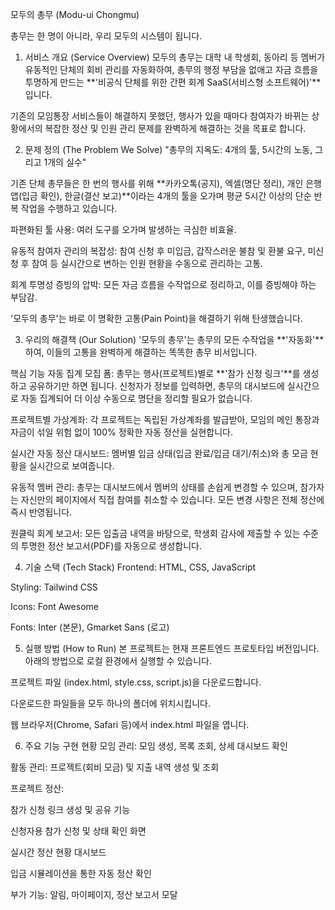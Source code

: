 모두의 총무 (Modu-ui Chongmu)

총무는 한 명이 아니라, 우리 모두의 시스템이 됩니다.

1. 서비스 개요 (Service Overview)
모두의 총무는 대학 내 학생회, 동아리 등 멤버가 유동적인 단체의 회비 관리를 자동화하여, 총무의 행정 부담을 없애고 자금 흐름을 투명하게 만드는 **'비공식 단체를 위한 간편 회계 SaaS(서비스형 소프트웨어)'**입니다.

기존의 모임통장 서비스들이 해결하지 못했던, 행사가 있을 때마다 참여자가 바뀌는 상황에서의 복잡한 정산 및 인원 관리 문제를 완벽하게 해결하는 것을 목표로 합니다.

2. 문제 정의 (The Problem We Solve)
"총무의 지옥도: 4개의 툴, 5시간의 노동, 그리고 1개의 실수"

기존 단체 총무들은 한 번의 행사를 위해 **카카오톡(공지), 엑셀(명단 정리), 개인 은행 앱(입금 확인), 한글(결산 보고)**이라는 4개의 툴을 오가며 평균 5시간 이상의 단순 반복 작업을 수행하고 있습니다.

파편화된 툴 사용: 여러 도구를 오가며 발생하는 극심한 비효율.

유동적 참여자 관리의 복잡성: 참여 신청 후 미입금, 갑작스러운 불참 및 환불 요구, 미신청 후 참여 등 실시간으로 변하는 인원 현황을 수동으로 관리하는 고통.

회계 투명성 증빙의 압박: 모든 자금 흐름을 수작업으로 정리하고, 이를 증빙해야 하는 부담감.

'모두의 총무'는 바로 이 명확한 고통(Pain Point)을 해결하기 위해 탄생했습니다.

3. 우리의 해결책 (Our Solution)
'모두의 총무'는 총무의 모든 수작업을 **'자동화'**하여, 이들의 고통을 완벽하게 해결하는 똑똑한 총무 비서입니다.

핵심 기능
자동 집계 모집 폼: 총무는 행사(프로젝트)별로 **'참가 신청 링크'**를 생성하고 공유하기만 하면 됩니다. 신청자가 정보를 입력하면, 총무의 대시보드에 실시간으로 자동 집계되어 더 이상 수동으로 명단을 정리할 필요가 없습니다.

프로젝트별 가상계좌: 각 프로젝트는 독립된 가상계좌를 발급받아, 모임의 메인 통장과 자금이 섞일 위험 없이 100% 정확한 자동 정산을 실현합니다.

실시간 자동 정산 대시보드: 멤버별 입금 상태(입금 완료/입금 대기/취소)와 총 모금 현황을 실시간으로 보여줍니다.

유동적 멤버 관리: 총무는 대시보드에서 멤버의 상태를 손쉽게 변경할 수 있으며, 참가자는 자신만의 페이지에서 직접 참여를 취소할 수 있습니다. 모든 변경 사항은 전체 정산에 즉시 반영됩니다.

원클릭 회계 보고서: 모든 입출금 내역을 바탕으로, 학생회 감사에 제출할 수 있는 수준의 투명한 정산 보고서(PDF)를 자동으로 생성합니다.

4. 기술 스택 (Tech Stack)
Frontend: HTML, CSS, JavaScript

Styling: Tailwind CSS

Icons: Font Awesome

Fonts: Inter (본문), Gmarket Sans (로고)

5. 실행 방법 (How to Run)
본 프로젝트는 현재 프론트엔드 프로토타입 버전입니다. 아래의 방법으로 로컬 환경에서 실행할 수 있습니다.

프로젝트 파일 (index.html, style.css, script.js)을 다운로드합니다.

다운로드한 파일들을 모두 하나의 폴더에 위치시킵니다.

웹 브라우저(Chrome, Safari 등)에서 index.html 파일을 엽니다.

6. 주요 기능 구현 현황
모임 관리: 모임 생성, 목록 조회, 상세 대시보드 확인

활동 관리: 프로젝트(회비 모금) 및 지출 내역 생성 및 조회

프로젝트 정산:

참가 신청 링크 생성 및 공유 기능

신청자용 참가 신청 및 상태 확인 화면

실시간 정산 현황 대시보드

입금 시뮬레이션을 통한 자동 정산 확인

부가 기능: 알림, 마이페이지, 정산 보고서 모달
